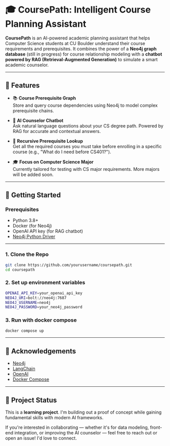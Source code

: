 # 🎓 CoursePath: Intelligent Course Planning Assistant

**CoursePath** is an AI-powered academic planning assistant that helps Computer Science students at CU Boulder understand their course requirements and prerequisites. It combines the power of a **Neo4j graph database** (still in progress) for course relationship modeling with a **chatbot powered by RAG (Retrieval-Augmented Generation)** to simulate a smart academic counselor.

---

## 🧠 Features

- 📚 **Course Prerequisite Graph**  
  Store and query course dependencies using Neo4j to model complex prerequisite chains.

- 🤖 **AI Counselor Chatbot**  
  Ask natural language questions about your CS degree path. Powered by RAG for accurate and contextual answers.

- 🔎 **Recursive Prerequisite Lookup**  
  Get all the required courses you must take before enrolling in a specific course (e.g., "What do I need before CS401?").

- 🎓 **Focus on Computer Science Major**  
  Currently tailored for testing with CS major requirements. More majors will be added soon.

---

## 🚀 Getting Started

### Prerequisites

- Python 3.8+
- Docker (for Neo4j)
- OpenAI API key (for RAG chatbot)
- [Neo4j Python Driver](https://pypi.org/project/neo4j/)

---

### 1. Clone the Repo

```bash
git clone https://github.com/yourusername/coursepath.git
cd coursepath
```

### 2. Set up environment variables

```bash
OPENAI_API_KEY=your_openai_api_key
NEO4J_URI=bolt://neo4j:7687
NEO4J_USERNAME=neo4j
NEO4J_PASSWORD=your_neo4j_password

```

### 3. Run with docker compose

```bash
docker compose up
```

---

## 🙌 Acknowledgements

- [Neo4j](https://neo4j.com/)
- [LangChain](https://www.langchain.com/)
- [OpenAI](https://platform.openai.com/)
- [Docker Compose](https://docs.docker.com/compose/)

---

## 🚧 Project Status

This is a **learning project**. I'm building out a proof of concept while gaining fundamental skills with modern AI frameworks.

If you're interested in collaborating — whether it's for data modeling, front-end integration, or improving the AI counselor — feel free to reach out or open an issue! I'd love to connect.
